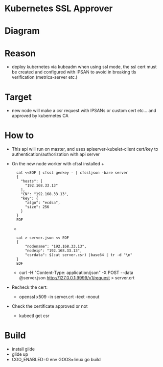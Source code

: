 # Kubernetes SSL Approver

# Diagram

# Reason
- deploy kubernetes via kubeadm when using ssl mode, the ssl cert must be created and configured with IPSAN to avoid in breaking tls verification (metrics-server etc.)

# Target
- new node will make a csr request with IPSANs or custom cert etc... and approved by kubernetes CA

# How to
- This api will run on master, and uses apiserver-kubelet-client cert/key to authentication/authorization with api server
- On the new node worker with cfssl installed
  + 
  ```
	cat <<EOF | cfssl genkey - | cfssljson -bare server
	{
	  "hosts": [
	    "192.168.33.13"
	  ],
	  "CN": "192.168.33.13",
	  "key": {
	    "algo": "ecdsa",
	    "size": 256
	  }
	}
	EOF
  ```
  +
  ``` 
	cat > server.json << EOF 
	{
		"nodename": "192.168.33.13",
		"nodeip": "192.168.33.13",
		"csrdata": $(cat server.csr) |base64 | tr -d "\n"
	}
	EOF
  ```
  + curl  -H "Content-Type: application/json" -X POST --data @server.json http://127.0.0.1:9999/v1/request > server.crt

- Recheck the cert:
  + openssl x509 -in server.crt -text -noout

- Check the certificate approved or not
  + kubectl get csr

# Build
- install glide
- glide up
- CGO_ENABLED=0 env GOOS=linux go build
